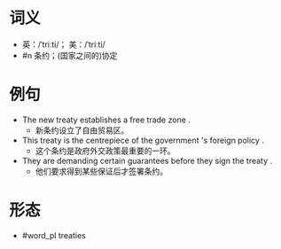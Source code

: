 # 词义
- 英：/ˈtriːti/； 美：/ˈtriːti/
- #n 条约；(国家之间的)协定
# 例句
- The new treaty establishes a free trade zone .
	- 新条约设立了自由贸易区。
- This treaty is the centrepiece of the government 's foreign policy .
	- 这个条约是政府外交政策最重要的一环。
- They are demanding certain guarantees before they sign the treaty .
	- 他们要求得到某些保证后才签署条约。
# 形态
- #word_pl treaties
